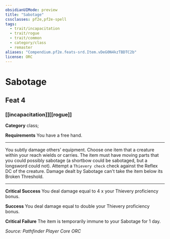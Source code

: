 ```yaml
---
obsidianUIMode: preview
title: "Sabotage"
cssclasses: pf2e,pf2e-spell
tags:
  - trait/incapacitation
  - trait/rogue
  - trait/common
  - category/class
  - remaster
aliases: "Compendium.pf2e.feats-srd.Item.vDeG0N4kzTBDTC2b"
license: ORC
---
```

# Sabotage
## Feat 4
### [[incapacitation]][[rogue]]

**Category** class; 




**Requirements** You have a free hand.

* * *

You subtly damage others' equipment. Choose one item that a creature within your reach wields or carries. The item must have moving parts that you could possibly sabotage (a shortbow could be sabotaged, but a longsword could not). Attempt a `Thievery check` check against the Reflex DC of the creature. Damage dealt by Sabotage can't take the item below its Broken Threshold.

* * *

**Critical Success** You deal damage equal to 4 x your Thievery proficiency bonus.

**Success** You deal damage equal to double your Thievery proficiency bonus.

**Critical Failure** The item is temporarily immune to your Sabotage for 1 day.

*Source: Pathfinder Player Core*
*ORC*